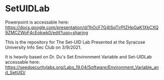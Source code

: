 # SetUIDLab

Powerpoint is accessable here: https://docs.google.com/presentation/d/1hOcF7G4ISqTirPIZHpGaK1XkCXQ9ZMCZWoF4cEokwk0/edit?usp=sharing


This is the repository for The Set-UID Lab Presented at the Syracuse University Info Sec Club on 3/9/2021. 



It is heavily based on Dr. Du's Set Environment Variable and Set-UIDLab accessable here: https://seedsecuritylabs.org/Labs_19.04/Software/Environment_Variable_and_SetUID/



